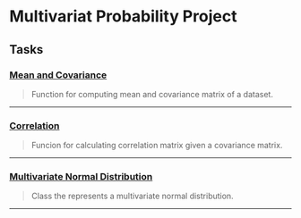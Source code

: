 # Multivariat Probability Project

## Tasks

### [Mean and Covariance](https://github.com/AnthonyArmour/holbertonschool-machine_learning/blob/master/math/0x01-multivariate_prob/0-mean_cov.py "Mean and Covariance")
> Function for computing mean and covariance matrix of a dataset.
---

### [Correlation](https://github.com/AnthonyArmour/holbertonschool-machine_learning/blob/master/math/0x01-multivariate_prob/1-correlation.py "Correlation")
> Funcion for calculating correlation matrix given a covariance matrix.
---

### [Multivariate Normal Distribution](https://github.com/AnthonyArmour/holbertonschool-machine_learning/blob/master/math/0x01-multivariate_prob/multinormal.py "Multivariate Normal Distribution")
> Class the represents a multivariate normal distribution.
---